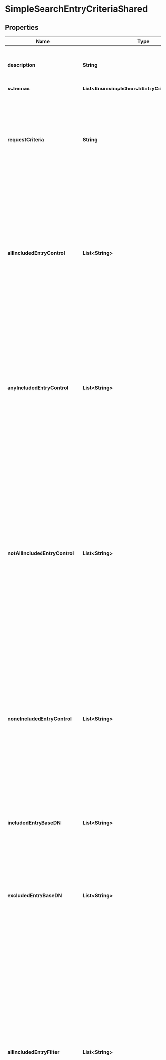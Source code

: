 

# SimpleSearchEntryCriteriaShared


## Properties

| Name | Type | Description | Notes |
|------------ | ------------- | ------------- | -------------|
|**description** | **String** | A description for this Search Entry Criteria |  [optional] |
|**schemas** | **List&lt;EnumsimpleSearchEntryCriteriaSchemaUrn&gt;** |  |  |
|**requestCriteria** | **String** | Specifies a request criteria object that must match the associated request for entries included in this Simple Search Entry Criteria. of them. |  [optional] |
|**allIncludedEntryControl** | **List&lt;String&gt;** | Specifies the OID of a control that must be present in search result entries included in this Simple Search Entry Criteria. If any control OIDs are provided, then the entry must contain all of those controls. |  [optional] |
|**anyIncludedEntryControl** | **List&lt;String&gt;** | Specifies the OID of a control that may be present in search result entries included in this Simple Search Entry Criteria. If any control OIDs are provided, then the entry must contain at least one of those controls. |  [optional] |
|**notAllIncludedEntryControl** | **List&lt;String&gt;** | Specifies the OID of a control that should not be present in search result entries included in this Simple Search Entry Criteria. If any control OIDs are provided, then the entry must not contain at least one of those controls (that is, it may contain zero or more of those controls, but not all of them). |  [optional] |
|**noneIncludedEntryControl** | **List&lt;String&gt;** | Specifies the OID of a control that must not be present in search result entries included in this Simple Search Entry Criteria. If any control OIDs are provided, then the entry must not contain any of those controls. |  [optional] |
|**includedEntryBaseDN** | **List&lt;String&gt;** | Specifies a base DN below which entries included in this Simple Search Entry Criteria may exist. |  [optional] |
|**excludedEntryBaseDN** | **List&lt;String&gt;** | Specifies a base DN below which entries included in this Simple Search Entry Criteria may not exist. |  [optional] |
|**allIncludedEntryFilter** | **List&lt;String&gt;** | Specifies a search filter that must match search result entries included in this Simple Search Entry Criteria. Note that this matching will be performed against the entry that is actually returned to the client and may not reflect the complete entry stored in the server. If any filters are provided, then the returned entry must match all of those filters. |  [optional] |
|**anyIncludedEntryFilter** | **List&lt;String&gt;** | Specifies a search filter that may match search result entries included in this Simple Search Entry Criteria. Note that this matching will be performed against the entry that is actually returned to the client and may not reflect the complete entry stored in the server. If any filters are provided, then the entry must match at least one of those filters. |  [optional] |
|**notAllIncludedEntryFilter** | **List&lt;String&gt;** | Specifies a search filter that should not match search result entries included in this Simple Search Entry Criteria. Note that this matching will be performed against the entry that is actually returned to the client and may not reflect the complete entry stored in the server. If any filters are provided, then the entry must not match at least one of those filters (that is, the entry may match zero or more of those filters, but not of all of them). |  [optional] |
|**noneIncludedEntryFilter** | **List&lt;String&gt;** | Specifies a search filter that must not match search result entries included in this Simple Search Entry Criteria. Note that this matching will be performed against the entry that is actually returned to the client and may not reflect the complete entry stored in the server. If any filters are provided, then the entry must not match any of those filters. |  [optional] |
|**allIncludedEntryGroupDN** | **List&lt;String&gt;** | Specifies the DN of a group in which the user associated with the entry must be a member to be included in this Simple Search Entry Criteria. If any group DNs are provided, then the entry must be a member of all of them. |  [optional] |
|**anyIncludedEntryGroupDN** | **List&lt;String&gt;** | Specifies the DN of a group in which the user associated with the entry may be a member to be included in this Simple Search Entry Criteria. If any group DNs are provided, then the entry must be a member of at least one of them. |  [optional] |
|**notAllIncludedEntryGroupDN** | **List&lt;String&gt;** | Specifies the DN of a group in which the user associated with the entry should not be a member to be included in this Simple Search Entry Criteria. If any group DNs are provided, then the entry must not be a member of at least one of them (that is, the entry may be a member of zero or more of the specified groups, but not of all of them). |  [optional] |
|**noneIncludedEntryGroupDN** | **List&lt;String&gt;** | Specifies the DN of a group in which the user associated with the entry must not be a member to be included in this Simple Search Entry Criteria. If any group DNs are provided, then the entry must not be a member of any of them. |  [optional] |



